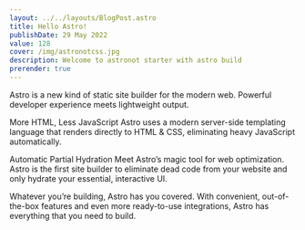 ```yaml
---
layout: ../../layouts/BlogPost.astro
title: Hello Astro!
publishDate: 29 May 2022
value: 128
cover: /img/astronotcss.jpg
description: Welcome to astronot starter with astro build
prerender: true
---
```


Astro is a new kind of static site builder for the modern web. Powerful developer experience meets lightweight output.

More HTML, Less JavaScript
Astro uses a modern server-side templating language that renders directly to HTML & CSS, eliminating heavy JavaScript automatically.

Automatic Partial Hydration 
Meet Astro’s magic tool for web optimization. Astro is the first site builder to eliminate dead code from your website and only hydrate your essential, interactive UI.


Whatever you’re building, Astro has you covered. With convenient, out-of-the-box features and even more ready-to-use integrations, Astro has everything that you need to build.